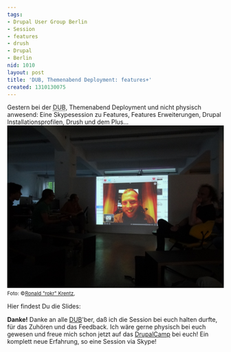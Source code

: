 ```yaml
---
tags:
- Drupal User Group Berlin
- Session
- features
- drush
- Drupal
- Berlin
nid: 1010
layout: post
title: 'DUB, Themenabend Deployment: features+'
created: 1310130075
---
```

<p>Gestern bei der <acronym title="Drupal Usergroup Berlin">DUB</acronym>, Themenabend Deployment und nicht physisch anwesend: Eine Skypesession zu Features, Features Erweiterungen, Drupal Installationsprofilen, Drush und dem Plus... <img alt="Skypesession: features+" src="/assets/imgs/2011-dub-deployment-features-plus-presentation.jpeg" /> <small>Foto: &copy;<a href="http://rrookkrr.wordpress.com">Ronald "rokr" Krentz</a>, </small></p><!--break-->
Hier findest Du die Slides: <https://www.slideshare.net/fl3a/features-8532146>
<p><strong>Danke!</strong> Danke an alle <a href="http://groups.drupal.org/dub-drupal-usergroup-berlin" title="DUB - Drupal Usergroup Berlin">DUB</a>'ber, daß ich die Session bei euch halten durfte, für das Zuhören und das Feedback. Ich wäre gerne physisch bei euch gewesen und freue mich schon jetzt auf das <a href="http://drupalcity.de/" title="DrupalCamp Berlin">DrupalCamp</a> bei euch! Ein komplett neue Erfahrung, so eine Session via Skype!</p>
